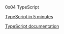 0x04 TypeScript

[TypeScript in 5 minutes](https://www.typescriptlang.org/docs/handbook/typescript-in-5-minutes.html)

[TypeScript documentation](https://www.typescriptlang.org/docs/handbook/basic-types.html)
